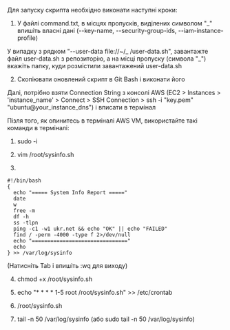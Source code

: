 Для запуску скрипта необхідно виконати наступні кроки:

1) У файлі command.txt, в місцях пропусків, виділених символом "_" впишіть власні дані (--key-name, --security-group-ids, --iam-instance-profile)

У випадку з рядком "--user-data file://~/_ /user-data.sh", завантажте файл user-data.sh з репозиторію, а на місці пропуску (символа "_") вкажіть папку, куди розмістили завантажений user-data.sh

2) Скопіювати оновлений скрипт в Git Bash і виконати його

Далі, потрібно взяти Сonnection String з консолі AWS (EC2 > Instances > 'instance_name' > Connect > SSH Connection > ssh -i "key.pem" "ubuntu@your_instance_dns") і вписати в термінал

Пізля того, як опинитесь в терміналі AWS VM, використайте такі команди в терміналі:

1) sudo -i

2) vim /root/sysinfo.sh

3)
```
#!/bin/bash
{
  echo "===== System Info Report ====="
  date
  w
  free -m
  df -h
  ss -tlpn
  ping -c1 -w1 ukr.net && echo "OK" || echo "FAILED"
  find / -perm -4000 -type f 2>/dev/null
  echo "==============================="
  echo
} >> /var/log/sysinfo
```
(Натисніть Tab і впишіть :wq для виходу)

4) chmod +x /root/sysinfo.sh

5) echo "* * * * 1-5 root /root/sysinfo.sh" >> /etc/crontab

6) /root/sysinfo.sh

7) tail -n 50 /var/log/sysinfo (або sudo tail -n 50 /var/log/sysinfo)
